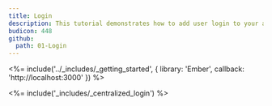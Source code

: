 ```yaml
---
title: Login
description: This tutorial demonstrates how to add user login to your application with Auth0
budicon: 448
github:
  path: 01-Login
---
```

<%= include('../_includes/_getting_started', { library: 'Ember', callback: 'http://localhost:3000' }) %>

<%= include('_includes/_centralized_login') %>
